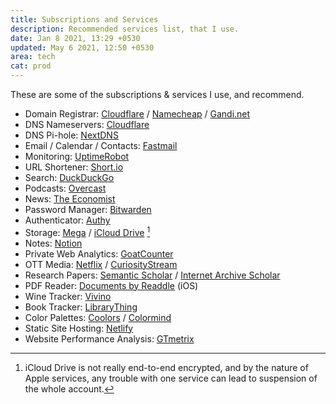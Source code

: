 ```yaml
---
title: Subscriptions and Services
description: Recommended services list, that I use.
date: Jan 8 2021, 13:29 +0530
updated: May 6 2021, 12:50 +0530
area: tech
cat: prod
---
```


These are some of the subscriptions & services I use, and recommend.

- Domain Registrar: [Cloudflare](https://www.cloudflare.com/products/registrar/) / [Namecheap](https://www.namecheap.com) / [Gandi.net](https://www.gandi.net/)
- DNS Nameservers: [Cloudflare](https://support.cloudflare.com/hc/en-us/articles/205195708-Changing-your-domain-nameservers-to-Cloudflare)
- DNS Pi-hole: [NextDNS](https://nextdns.io)
- Email / Calendar / Contacts: [Fastmail](https://fastmail.com)
- Monitoring: [UptimeRobot](https://uptimerobot.com)
- URL Shortener: [Short.io](https://short.io)
- Search: [DuckDuckGo](https://duckduckgo.com)
- Podcasts: [Overcast](https://overcast.fm)
- News: [The Economist](https://www.economist.com)
- Password Manager: [Bitwarden](https://bitwarden.com)
- Authenticator: [Authy](https://authy.com)
- Storage: [Mega](https://mega.nz) / [iCloud Drive](https://www.apple.com/icloud/) [^a]
- Notes: [Notion](https://www.notion.so)
- Private Web Analytics: [GoatCounter](https://www.goatcounter.com)
- OTT Media: [Netflix](https://netflix.com/) / [CuriosityStream](https://curiositystream.com/)
- Research Papers: [Semantic Scholar](https://www.semanticscholar.org) / [Internet Archive Scholar](https://scholar.archive.org)
- PDF Reader: [Documents by Readdle](https://readdle.com/documents) (iOS)
- Wine Tracker: [Vivino](https://www.vivino.com/)
- Book Tracker: [LibraryThing](https://www.librarything.com)
- Color Palettes: [Coolors](https://coolors.co) / [Colormind](http://colormind.io/bootstrap/)
- Static Site Hosting: [Netlify](https://www.netlify.com)
- Website Performance Analysis: [GTmetrix](https://gtmetrix.com)

[^a]: iCloud Drive is not really end-to-end encrypted, and by the nature of Apple services, any trouble with one service can lead to suspension of the whole account.
